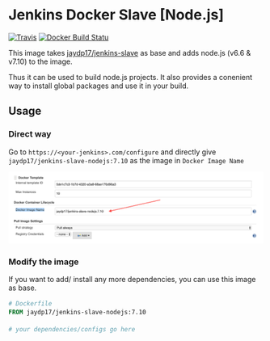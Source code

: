 # Jenkins Docker Slave [Node.js]

[![Travis](https://img.shields.io/travis/jaydp17/jenkins-docker-slave-nodejs.svg)](https://travis-ci.org/jaydp17/jenkins-docker-slave-nodejs)
[![Docker Build Statu](https://img.shields.io/docker/build/jaydp17/jenkins-slave-nodejs.svg)](https://hub.docker.com/r/jaydp17/jenkins-slave-nodejs/)

This image takes [jaydp17/jenkins-slave](https://hub.docker.com/r/jaydp17/jenkins-slave/) as base and adds node.js (v6.6 & v7.10) to the image.

Thus it can be used to build node.js projects. It also provides a conenient way to install global packages and use it in your build.

## Usage
### Direct way
Go to `https://<your-jenkins>.com/configure` and directly give `jaydp17/jenkins-slave-nodejs:7.10` as the image in `Docker Image Name`

![Screenshot](screenshot.png)

### Modify the image
If you want to add/ install any more dependencies, you can use this image as base.
```Dockerfile
# Dockerfile
FROM jaydp17/jenkins-slave-nodejs:7.10

# your dependencies/configs go here

```
